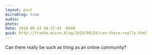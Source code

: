 ```yaml
---
layout: post
microblog: true
audio: 
photo: 
date: 2018-09-24 08:37:43 -0500
guid: http://frankm.micro.blog/2018/09/24/can-there-really.html
---
```

Can there really be such as thing as an online community? 

